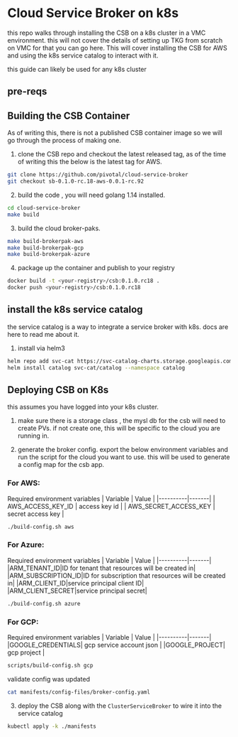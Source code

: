 # Cloud Service Broker on k8s

this repo walks through installing the CSB on a k8s cluster in a VMC environment. this will not cover the details of setting up TKG from scratch on VMC for that you can go here. This will cover installing the CSB for AWS and using the k8s service catalog to interact with it.

this guide can likely be used for any k8s cluster

## pre-reqs


## Building the CSB Container
 
 As of writing this, there is not a published CSB container image so we will go through the process of making one.

1. clone the CSB repo and checkout the latest released tag, as of the time of writing this the below is the latest tag for AWS. 

```bash
git clone https://github.com/pivotal/cloud-service-broker
git checkout sb-0.1.0-rc.18-aws-0.0.1-rc.92
```

2. build the code , you will need golang 1.14 installed.

```bash
cd cloud-service-broker
make build
```

3. build the cloud broker-paks. 

```bash
make build-brokerpak-aws
make build-brokerpak-gcp
make build-brokerpak-azure
```

4. package up the container and publish to your registry

```bash
docker build -t <your-registry>/csb:0.1.0.rc18 .
docker push <your-registry>/csb:0.1.0.rc18
```

## install the k8s service catalog

the service catalog is a way to integrate a service broker with k8s. docs are here to read me about it.

1. install via helm3

```bash
helm repo add svc-cat https://svc-catalog-charts.storage.googleapis.com
helm install catalog svc-cat/catalog --namespace catalog
```

## Deploying CSB on K8s

this assumes you have logged into your k8s cluster.

1. make sure there is  a storage class , the mysl db for the csb will need to create PVs. if not create one, this will be specific to the cloud you are running in.

2. generate the broker config. export the below environment variables and run the script for the cloud you want to use.  this will be used to generate a config map for the csb app. 

### For AWS:
Required environment variables
| Variable | Value |
|----------|-------|
| AWS_ACCESS_KEY_ID | access key id |
| AWS_SECRET_ACCESS_KEY | secret access key |

```bash
./build-config.sh aws
```

### For Azure:
Required environment variables
| Variable | Value |
|----------|-------|
|ARM_TENANT_ID|ID for tenant that resources will be created in|
|ARM_SUBSCRIPTION_ID|ID for subscription that resources will be created in|
|ARM_CLIENT_ID|service principal client ID|
|ARM_CLIENT_SECRET|service principal secret|

```bash
./build-config.sh azure
```

### For GCP:
Required environment variables
| Variable | Value |
|----------|-------|
|GOOGLE_CREDENTIALS| gcp service account json |
|GOOGLE_PROJECT| gcp project |


```bash
scripts/build-config.sh gcp
```

validate config was updated

```bash
cat manifests/config-files/broker-config.yaml
```


3. deploy the CSB along with the `ClusterServiceBroker` to wire it into the service catalog

```bash
kubectl apply -k ./manifests
```



